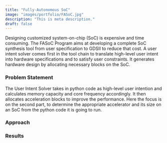 ```yaml
---
title: "Fully-Autonomous SoC"
image: "images/portfolio/FASoC.jpg"
description: "This is meta description."
draft: false
---
```


Designing customized system-on-chip (SoC) is expensive and time consuming. The FASoC Program aims at developing a complete SoC synthesis tool from user specification to GDSII to reduce that cost. A user intent solver comes first in the tool chain to translate high-level user intent into hardware specifications and to satisfy user constraints. It generates hardware design by allocating necessary blocks on the SoC. 


### Problem Statement

The User Intent Solver takes in python code as high-level user intention and calculates memory capacity and core frequency accordingly. It then allocates acceleration blocks to improve the performance. Here the focus is on the second part, to determine the appropriate accelerator and its size on an SoC from the python code it is going to run. 


### Approach



### Results
